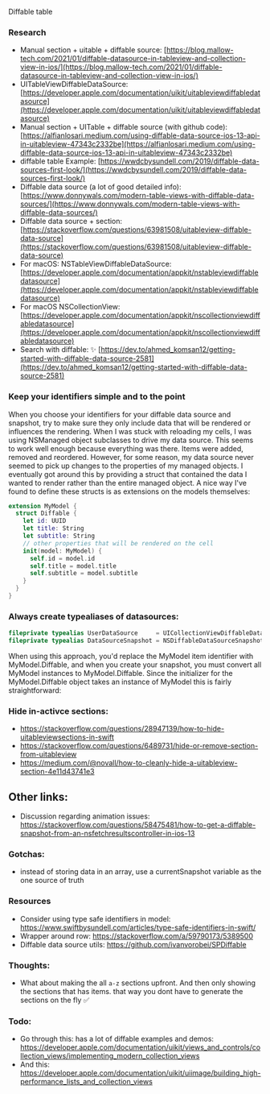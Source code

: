 Diffable table<!--more-->

### Research
- Manual section + uitable + diffable source: [https://blog.mallow-tech.com/2021/01/diffable-datasource-in-tableview-and-collection-view-in-ios/](https://blog.mallow-tech.com/2021/01/diffable-datasource-in-tableview-and-collection-view-in-ios/)
- UITableViewDiffableDataSource: [https://developer.apple.com/documentation/uikit/uitableviewdiffabledatasource](https://developer.apple.com/documentation/uikit/uitableviewdiffabledatasource)
- Manual section + UITable + diffable source (with github code): [https://alfianlosari.medium.com/using-diffable-data-source-ios-13-api-in-uitableview-47343c2332be](https://alfianlosari.medium.com/using-diffable-data-source-ios-13-api-in-uitableview-47343c2332be)
- diffable table Example: [https://wwdcbysundell.com/2019/diffable-data-sources-first-look/](https://wwdcbysundell.com/2019/diffable-data-sources-first-look/)
- Diffable data source (a lot of good detailed info): [https://www.donnywals.com/modern-table-views-with-diffable-data-sources/](https://www.donnywals.com/modern-table-views-with-diffable-data-sources/)
- Diffable data source + section: [https://stackoverflow.com/questions/63981508/uitableview-diffable-data-source](https://stackoverflow.com/questions/63981508/uitableview-diffable-data-source)
- For macOS: NSTableViewDiffableDataSource: [https://developer.apple.com/documentation/appkit/nstableviewdiffabledatasource](https://developer.apple.com/documentation/appkit/nstableviewdiffabledatasource)
- For macOS NSCollectionView: [https://developer.apple.com/documentation/appkit/nscollectionviewdiffabledatasource](https://developer.apple.com/documentation/appkit/nscollectionviewdiffabledatasource)
- Search with diffable: ✨ [https://dev.to/ahmed_komsan12/getting-started-with-diffable-data-source-2581](https://dev.to/ahmed_komsan12/getting-started-with-diffable-data-source-2581)

### Keep your identifiers simple and to the point
When you choose your identifiers for your diffable data source and snapshot, try to make sure they only include data that will be rendered or influences the rendering. When I was stuck with reloading my cells, I was using NSManaged object subclasses to drive my data source. This seems to work well enough because everything was there. Items were added, removed and reordered. However, for some reason, my data source never seemed to pick up changes to the properties of my managed objects. I eventually got around this by providing a struct that contained the data I wanted to render rather than the entire managed object. A nice way I've found to define these structs is as extensions on the models themselves:

```swift
extension MyModel {
  struct Diffable {
    let id: UUID
    let title: String
    let subtitle: String
    // other properties that will be rendered on the cell
    init(model: MyModel) {
      self.id = model.id
      self.title = model.title
      self.subtitle = model.subtitle
    }
  }
}
```

### Always create typealiases of datasources:
```swift
fileprivate typealias UserDataSource     = UICollectionViewDiffableDataSource<ViewController.Section, Contact>
fileprivate typealias DataSourceSnapshot = NSDiffableDataSourceSnapshot<ViewController.Section, Contact>
```

When using this approach, you'd replace the MyModel item identifier with MyModel.Diffable, and when you create your snapshot, you must convert all MyModel instances to MyModel.Diffable. Since the initializer for the MyModel.Diffable object takes an instance of MyModel this is fairly straightforward:

### Hide in-activce sections:
- https://stackoverflow.com/questions/28947139/how-to-hide-uitableviewsections-in-swift
- https://stackoverflow.com/questions/6489731/hide-or-remove-section-from-uitableview
- https://medium.com/@novall/how-to-cleanly-hide-a-uitableview-section-4e11d43741e3

## Other links:
- Discussion regarding animation issues: https://stackoverflow.com/questions/58475481/how-to-get-a-diffable-snapshot-from-an-nsfetchresultscontroller-in-ios-13

### Gotchas:
- instead of storing data in an array, use a currentSnapshot variable as the one source of truth

### Resources
- Consider using type safe identifiers in model: https://www.swiftbysundell.com/articles/type-safe-identifiers-in-swift/
- Wrapper around row: https://stackoverflow.com/a/59790173/5389500
- Diffable data source utils: https://github.com/ivanvorobei/SPDiffable

### Thoughts:
- What about making the all `a-z` sections upfront. And then only showing the sections that has items. that way you dont have to generate the sections on the fly ✅

### Todo:
- Go through this: has a lot of diffable examples and demos: https://developer.apple.com/documentation/uikit/views_and_controls/collection_views/implementing_modern_collection_views
- And this: https://developer.apple.com/documentation/uikit/uiimage/building_high-performance_lists_and_collection_views
